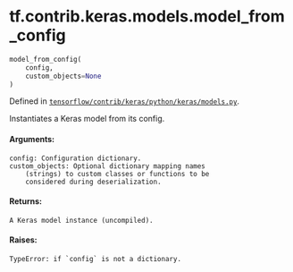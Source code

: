 <div itemscope itemtype="http://developers.google.com/ReferenceObject">
<meta itemprop="name" content="tf.contrib.keras.models.model_from_config" />
</div>

# tf.contrib.keras.models.model_from_config

``` python
model_from_config(
    config,
    custom_objects=None
)
```



Defined in [`tensorflow/contrib/keras/python/keras/models.py`](https://www.tensorflow.org/code/tensorflow/contrib/keras/python/keras/models.py).

Instantiates a Keras model from its config.

#### Arguments:

    config: Configuration dictionary.
    custom_objects: Optional dictionary mapping names
        (strings) to custom classes or functions to be
        considered during deserialization.


#### Returns:

    A Keras model instance (uncompiled).


#### Raises:

    TypeError: if `config` is not a dictionary.